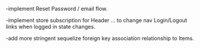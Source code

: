 
-implement Reset Password / email flow.

-implement store subscription for Header ... to change nav Login/Logout links when logged in state changes.

-add more stringent sequelize foreign key association relationship to Items.
